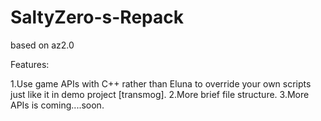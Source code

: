 # SaltyZero-s-Repack
based on az2.0

Features:

1.Use game APIs with C++ rather than Eluna to override your own scripts just like it in demo project [transmog].
2.More brief file structure.
3.More APIs is coming....soon.
